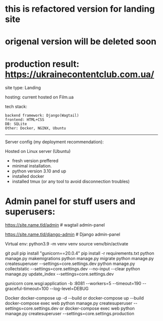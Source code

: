# this is refactored version for landing site
# origenal version will be deleted soon
# production result: https://ukrainecontentclub.com.ua/

site type: Landing

hosting: current hosted on Film.ua

tech stack:

	backend framework: Django(Wagtail)
	frontend: HTML+CSS
	DB: SQLite
	Other: Docker, NGINX, Ubuntu
-----------------
Server config (my deployment recommendation):

 Hosted on Linux server (Ubuntu)
- fresh version preffered
- minimal installation.
- python version 3.10 and up
- installed docker
- installed tmux (or any tool to avoid disconnection troubles)

# Admin panel for stuff users and superusers:

https://site.name.tld/admin # wagtail admin-panel

https://site.name.tld/django-admin  # Django admin-panel

Virtual env:
python3.9 -m venv venv
source venv/bin/activate

git pull
pip install "gunicorn==20.0.4"
pip install -r requirements.txt
python manage.py makemigrations
python manage.py migrate
python manage.py createsuperuser --settings=core.settings.dev
python manage.py collectstatic  --settings=core.settings.dev --no-input --clear
python manage.py update_index  --settings=core.settings.dev

gunicorn core.wsgi:application -b :8081  --workers=5   --timeout=190 --graceful-timeout=100 --log-level=DEBUG

Docker
docker-compose up -d --build  or  docker-compose up  --build
docker-compose exec web python manage.py createsuperuser --settings=core.settings.dev
or
docker-compose exec web python manage.py createsuperuser --settings=core.settings.production